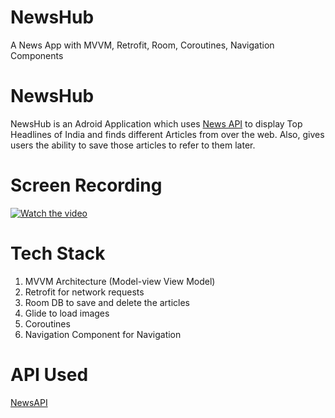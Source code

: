 # NewsHub
A News App with MVVM, Retrofit, Room, Coroutines, Navigation Components

# NewsHub

NewsHub is an Adroid Application which uses [News API](https://newsapi.org/) to display Top Headlines of India and finds different Articles from  over the web. Also, gives users the ability to save those articles to refer to them later.

# Screen Recording
[![Watch the video](https://ibb.co/DwX73cr)](https://youtu.be/isvsjgbBVtI)


# Tech Stack

1) MVVM Architecture (Model-view View Model)
2) Retrofit for network requests
3) Room DB to save and delete the articles
4) Glide to load images
5) Coroutines
6) Navigation Component for Navigation

# API Used
[NewsAPI]((https://newsapi.org/))


